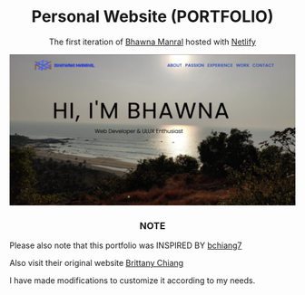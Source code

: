 <h1 align="center">
  Personal Website (PORTFOLIO)
</h1>
<p align="center">
  The first iteration of <a href="https://bhawnamanral-portfolio.netlify.app/" target="_blank">Bhawna Manral</a> hosted with <a href="https://www.netlify.com/" target="_blank">Netlify</a>
</p>


![demo](https://github.com/bhmanral/bhawna-portfolio/blob/main/images/frontpage.png)

<h3 align="center">
  NOTE
</h3>
<p>Please also note that this portfolio was INSPIRED BY <a href="https://github.com/bchiang7" target="_blank">bchiang7</a> </p>
<p>Also visit their original website <a href="https://v1.brittanychiang.com/" target="_blank">Brittany Chiang </a></p>
<p>I have made modifications to customize it according to my needs.</p>
